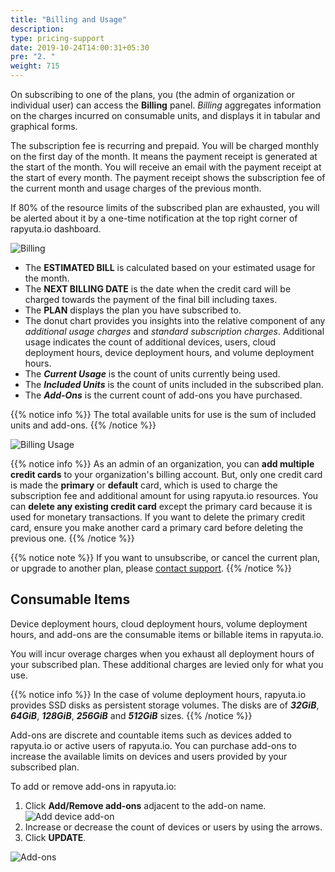 ```yaml
---
title: "Billing and Usage"
description:
type: pricing-support
date: 2019-10-24T14:00:31+05:30
pre: "2. "
weight: 715
---
```

On subscribing to one of the plans, you (the admin of organization or
individual user) can access the **Billing** panel. *Billing* aggregates information
on the charges incurred on consumable units, and displays it in
tabular and graphical forms.

The subscription fee is recurring and prepaid. You will be charged monthly on the first day of the month. It means the payment receipt is generated at the start of the month. You will receive an email with the payment receipt at the start of every month. The payment receipt shows the subscription fee of the current month and usage charges of the previous month.

If 80% of the resource limits of the subscribed plan are exhausted, you will be alerted about it by a one-time notification at the top right corner of rapyuta.io dashboard.

![Billing](/images/pricing/billing/billing-upper-part.png?classes=border,shadow&width=50pc)

* The **ESTIMATED BILL** is calculated based on your estimated usage for the month.
* The **NEXT BILLING DATE** is the date when the credit card will be charged towards
the payment of the final bill including taxes.
* The **PLAN** displays the plan you have subscribed to.
* The donut chart provides you insights into the relative component of any
  *additional usage charges* and *standard subscription charges*. Additional usage indicates the count of additional devices, users, cloud deployment hours, device deployment hours, and volume deployment hours.
* The ***Current Usage*** is the count of units currently being used.
* The ***Included Units*** is the count of units included in the subscribed plan.
* The ***Add-Ons*** is the current count of add-ons you have purchased.

{{% notice info %}}
The total available units for use is the sum of included units and add-ons.
{{% /notice %}}

![Billing Usage](/images/pricing/billing/billing-usage.png?classes=border,shadow&width=50pc)

{{% notice info %}}
As an admin of an organization, you can **add multiple credit cards** to your organization's billing account. But, only one credit card is made the **primary** or **default** card, which is used to charge the subscription fee and additional amount for using rapyuta.io resources.
You can **delete any existing credit card** except the primary card because it is used for monetary transactions. If you want to delete the primary credit card, ensure you make another card a primary card before deleting the previous one.
{{% /notice %}}

{{% notice note %}}
If you want to unsubscribe, or cancel the current plan, or upgrade to another plan,
please <a href="#" onclick="javascript:FreshWidget.show();">contact support</a>.
{{% /notice %}}

## Consumable Items

Device deployment hours, cloud deployment hours, volume deployment hours, and add-ons are the consumable items or billable items in rapyuta.io.

You will incur overage charges when you exhaust all deployment hours of your subscribed plan. These additional charges are levied only for what you use.

{{% notice info %}}
In the case of volume deployment hours, rapyuta.io provides SSD disks as persistent storage volumes. The disks are of ***32GiB***, ***64GiB***, ***128GiB***, ***256GiB*** and ***512GiB*** sizes.
{{% /notice %}}

Add-ons are discrete and countable items such as devices added to rapyuta.io or active users of rapyuta.io. You can purchase add-ons to increase the available
limits on devices and users provided by your subscribed plan.

To add or remove add-ons in rapyuta.io:

1. Click **Add/Remove add-ons** adjacent to the add-on name.
   ![Add device add-on](/images/pricing/billing/add-device-addon.png?classes=border,shadow&width=50pc)
2. Increase or decrease the count of devices or users by using the arrows.
3. Click **UPDATE**.

![Add-ons](/images/pricing/billing/device-addons.png?classes=border,shadow&width=50pc)